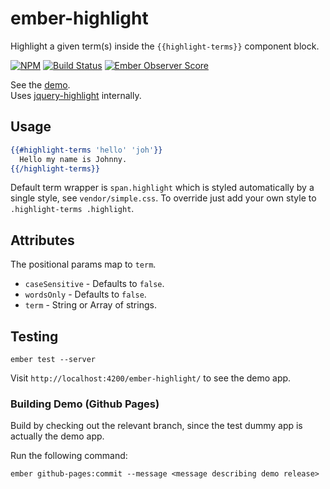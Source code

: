 # ember-highlight

Highlight a given term(s) inside the `{{highlight-terms}}` component block.

[![NPM][npm-badge-img]][npm-badge-link]
[![Build Status][travis-badge]][travis-badge-url]
[![Ember Observer Score][ember-observer-badge]][ember-observer-url]

See the [demo].  
Uses [jquery-highlight] internally.

## Usage

```hbs
{{#highlight-terms 'hello' 'joh'}}
  Hello my name is Johnny.
{{/highlight-terms}}
```

Default term wrapper is `span.highlight` which is styled automatically
by a single style, see `vendor/simple.css`. To override just add your own style
to `.highlight-terms .highlight`.

## Attributes

The positional params map to `term`.

* `caseSensitive` - Defaults to `false`.
* `wordsOnly` - Defaults to `false`.
* `term` - String or Array of strings.

## Testing

```no-highlight
ember test --server
```

Visit `http://localhost:4200/ember-highlight/` to see the demo app.

### Building Demo (Github Pages)

Build by checking out the relevant branch, since the test dummy app
is actually the demo app.

Run the following command:

```no-highlight
ember github-pages:commit --message <message describing demo release>
```

[jquery-highlight]: https://github.com/knownasilya/jquery-highlight
[npm-badge-img]: https://badge.fury.io/js/ember-highlight.svg
[npm-badge-link]: http://badge.fury.io/js/ember-highlight
[travis-badge]: https://travis-ci.org/knownasilya/ember-highlight.svg
[travis-badge-url]: https://travis-ci.org/knownasilya/ember-highlight
[ember-observer-badge]: http://emberobserver.com/badges/ember-highlight.svg
[ember-observer-url]: http://emberobserver.com/addons/ember-highlight
[demo]:  http://knownasilya.github.io/ember-highlight/

